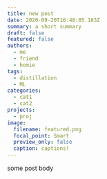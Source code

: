 ```yaml
---
title: new post
date: 2020-09-20T16:48:05.183Z
summary: a short summary
draft: false
featured: false
authors:
  - me
  - friend
  - homie
tags:
  - distillation
  - ML
categories:
  - cat1
  - cat2
projects:
  - proj
image:
  filename: featured.png
  focal_point: Smart
  preview_only: false
  caption: captions!
---
```

some post body